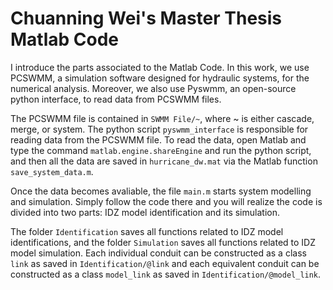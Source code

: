 # Chuanning Wei's Master Thesis Matlab Code
I introduce the parts associated to the Matlab Code. In this work, we use PCSWMM, a simulation software designed for hydraulic systems, for the numerical analysis. Moreover, we also use Pyswmm, an open-source python interface, to read data from PCSWMM files.

The PCSWMM file is contained in `SWMM File/~`, where ~ is either cascade, merge, or system. The python script `pyswmm_interface` is responsible for reading data from the PCSWMM file. To read the data, open Matlab and type the command `matlab.engine.shareEngine` and run the python script, and then all the data are saved in `hurricane_dw.mat` via the Matlab function `save_system_data.m`.

Once the data becomes avaliable, the file `main.m` starts system modelling and simulation. Simply follow the code there and you will realize the code is divided into two parts: IDZ model identification and its simulation. 

The folder `Identification` saves all functions related to IDZ model identifications, and the folder `Simulation` saves all functions related to IDZ model simulation. Each individual conduit can be constructed as a class `link` as saved in `Identification/@link` and each equivalent conduit can be constructed as a class `model_link` as saved in `Identification/@model_link`.
